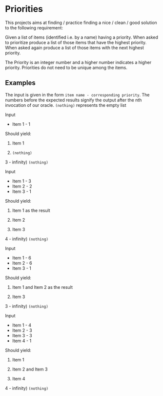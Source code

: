 # Priorities

This projects aims at finding / practice finding a nice / clean / good solution to the following requirement:

Given a list of items (identified i.e. by a name) having a priority.
When asked to prioritize produce a list of those items that have the highest priority.
When asked again produce a list of those items with the next highest priority.

The Priority is an integer number and a higher number indicates a higher priority. Priorities do not need to be unique among the items.

## Examples

The input is given in the form `item name - corresponding priority`.
The numbers before the expected results signify the output after the nth invocation of our oracle. `(nothing)` represents the empty list

Input
* Item 1 - 1

Should yield:

1) Item 1

2) `(nothing)`

3 - infinity) `(nothing)`

Input
* Item 1 - 3
* Item 2 - 2
* Item 3 - 1

Should yield:

1) Item 1 as the result

2) Item 2

3) Item 3

4 - infinity) `(nothing)`

Input
* Item 1 - 6
* Item 2 - 6
* Item 3 - 1

Should yield:

1) Item 1 and Item 2 as the result

2) Item 3

3 - infinity) `(nothing)`

Input
* Item 1 - 4
* Item 2 - 3
* Item 3 - 3
* Item 4 - 1

Should yield:

1) Item 1

2) Item 2 and Item 3

3) Item 4

4 - infinity) `(nothing)`
